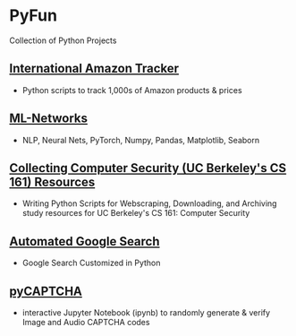 # PyFun
Collection of Python Projects

## [International Amazon Tracker](https://github.com/g-abhi/International-Amazon-Tracker)
* Python scripts to track 1,000s of Amazon products & prices

## [ML-Networks](https://github.com/g-abhi/ML-Networks)
* NLP, Neural Nets, PyTorch, Numpy, Pandas, Matplotlib, Seaborn

## [Collecting Computer Security (UC Berkeley's CS 161) Resources](https://github.com/g-abhi/Collect-Computer-Security-Resources-with-Python)
* Writing Python Scripts for Webscraping, Downloading, and Archiving study resources for UC Berkeley's CS 161: Computer Security

## [Automated Google Search](https://github.com/g-abhi/Automated_Google_Search)
* Google Search Customized in Python

## [pyCAPTCHA](https://github.com/g-abhi/pyCAPTCHA)
* interactive Jupyter Notebook (ipynb) to randomly generate & verify Image and Audio CAPTCHA codes
